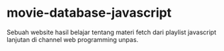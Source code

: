 # movie-database-javascript
Sebuah website hasil belajar tentang materi fetch dari playlist javascript lanjutan di channel web programming unpas.

